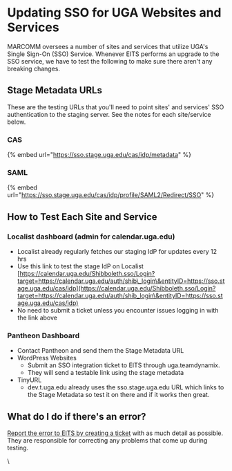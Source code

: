# Updating SSO for UGA Websites and Services

MARCOMM oversees a number of sites and services that utilize UGA's Single Sign-On (SSO) Service. Whenever EITS performs an upgrade to the SSO service, we have to test the following to make sure there aren't any breaking changes.

## Stage Metadata URLs

These are the testing URLs that you'll need to point sites' and services' SSO authentication to the staging server. See the notes for each site/service below.

### CAS

{% embed url="https://sso.stage.uga.edu/cas/idp/metadata" %}

### SAML

{% embed url="https://sso.stage.uga.edu/cas/idp/profile/SAML2/Redirect/SSO" %}

## How to Test Each Site and Service

### Localist dashboard (admin for calendar.uga.edu)

* Localist already regularly fetches our staging IdP for updates every 12 hrs
* Use this link to test the stage IdP on Localist [https://calendar.uga.edu/Shibboleth.sso/Login?target=https://calendar.uga.edu/auth/shib\_login\&entityID=https://sso.stage.uga.edu/cas/idp](https://calendar.uga.edu/Shibboleth.sso/Login?target=https://calendar.uga.edu/auth/shib_login\&entityID=https://sso.stage.uga.edu/cas/idp)
* No need to submit a ticket unless you encounter issues logging in with the link above

### Pantheon Dashboard

* Contact Pantheon and send them the Stage Metadata URL
* WordPress Websites
  * Submit an SSO integration ticket to EITS through uga.teamdynamix.
  * They will send a testable link using the stage metadata
* TinyURL
  * dev.t.uga.edu already uses the sso.stage.uga.edu URL which links to the Stage Metadata so test it on there and if it works then great.

## What do I do if there's an error?

[Report the error to EITS by creating a ticket](https://uga.teamdynamix.com/TDClient/3190/eitsclientportal/Requests/TicketRequests/NewForm?ID=oXtGkWjLp04_\&RequestorType=Service) with as much detail as possible. They are responsible for correcting any problems that come up during testing.&#x20;

\
